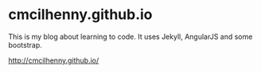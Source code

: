 cmcilhenny.github.io
====================

This is my blog about learning to code. It uses Jekyll, AngularJS and some bootstrap.

<a href="http://cmcilhenny.github.io/">http://cmcilhenny.github.io/</a>
